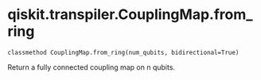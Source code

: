 # qiskit.transpiler.CouplingMap.from\_ring

`classmethod CouplingMap.from_ring(num_qubits, bidirectional=True)`

Return a fully connected coupling map on n qubits.
